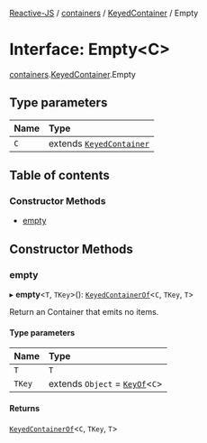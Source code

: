 [Reactive-JS](../README.md) / [containers](../modules/containers.md) / [KeyedContainer](../modules/containers.KeyedContainer.md) / Empty

# Interface: Empty<C\>

[containers](../modules/containers.md).[KeyedContainer](../modules/containers.KeyedContainer.md).Empty

## Type parameters

| Name | Type |
| :------ | :------ |
| `C` | extends [`KeyedContainer`](containers.KeyedContainer-1.md) |

## Table of contents

### Constructor Methods

- [empty](containers.KeyedContainer.Empty.md#empty)

## Constructor Methods

### empty

▸ **empty**<`T`, `TKey`\>(): [`KeyedContainerOf`](../modules/containers.md#keyedcontainerof)<`C`, `TKey`, `T`\>

Return an Container that emits no items.

#### Type parameters

| Name | Type |
| :------ | :------ |
| `T` | `T` |
| `TKey` | extends `Object` = [`KeyOf`](../modules/containers.md#keyof)<`C`\> |

#### Returns

[`KeyedContainerOf`](../modules/containers.md#keyedcontainerof)<`C`, `TKey`, `T`\>
